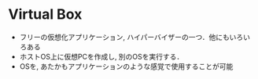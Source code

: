 Virtual Box
========
* フリーの仮想化アプリケーション, ハイパーバイザーの一つ．他にもいろいろある
* ホストOS上に仮想PCを作成し, 別のOSを実行する．
* OSを, あたかもアプリケーションのような感覚で使用することが可能
